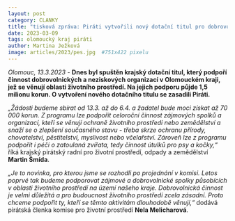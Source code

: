 ```yaml
---
layout: post
category: CLANKY
title: "tisková zpráva: Piráti vytvořili nový dotační titul pro dobrovolnické a neziskové organizace v oblasti životního prostředí! Na jejich podporu v Olomouckém kraji půjde 1,5 milionů korun."
date: 2023-03-09
tags: olomoucký kraj piráti
author: Martina Ježková
image: articles/2023/pes.jpg  #751x422 pixelu
---
```

*Olomouc, 13.3.2023 -* **Dnes byl spuštěn krajský dotační titul, který podpoří činnost dobrovolnických a neziskových organizací v Olomouckém kraji, jež se věnují oblasti životního prostředí. Na jejich podporu půjde 1,5 milionu korun. O vytvoření nového dotačního titulu se zasadili Piráti.** 

*„Žádosti budeme sbírat od 13.3. až do 6.4. a žadatel bude moci získat  až 70 000 korun. Z programu lze podpořit celoroční činnost zájmových spolků a organizací, kteří se věnují ochraně životního prostředí nebo zemědělství a snaží se o zlepšení současného stavu - třeba skrze ochranu přírody, chovatelství, pěstitelství, myslivost nebo včelařství. Zároveň lze z programu podpořit i péči o zatoulaná zvířata, tedy činnost útulků pro psy a kočky,“* říká krajský pirátský radní pro životní prostředí, odpady a zemědělství **Martin Šmída**. 

*„Je to novinka, pro kterou jsme se rozhodli po projednání v komisi. Letos poprvé tak budeme podporovat zájmové a dobrovolnické spolky působících v oblasti životního prostředí na území našeho kraje. Dobrovolnická činnost je velmi důležitá a pro budoucnost životního prostředí zcela zásadní. Proto chceme podpořit ty, kteří se těmto aktivitám dlouhodobě věnují,“* dodává pirátská členka komise pro životní prostředí **Nela Melicharová**.
